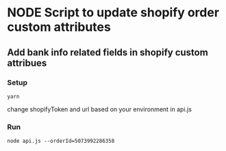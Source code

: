 # NODE Script to update shopify order custom attributes

## Add bank info related fields in shopify custom attribues

### Setup

`yarn`

change shopifyToken and url based on your environment in api.js

### Run

```
node api.js --orderId=5073992286358
```